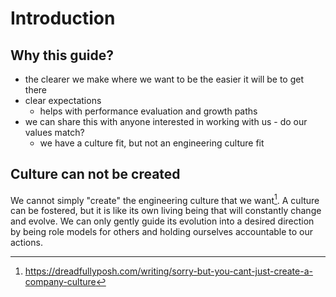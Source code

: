 # Introduction

## Why this guide?

- the clearer we make where we want to be the easier it will be to get there
- clear expectations
    - helps with performance evaluation and growth paths
- we can share this with anyone interested in working with us - do our values match?
    - we have a culture fit, but not an engineering culture fit

## Culture can not be created

We cannot simply "create" the engineering culture that we want[^1]. A culture can be fostered, but it is like its own living being that will constantly change and evolve. We can only gently guide its evolution into a desired direction by being role models for others and holding ourselves accountable to our actions.


[^1]: https://dreadfullyposh.com/writing/sorry-but-you-cant-just-create-a-company-culture

